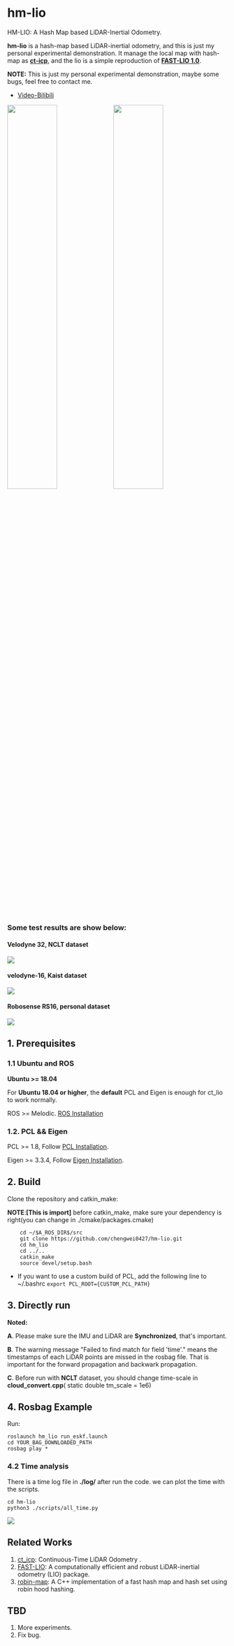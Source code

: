 # hm-lio
HM-LIO: A Hash Map based LiDAR-Inertial Odometry.

**hm-lio**  is a hash-map based LiDAR-inertial odometry, and this is just my personal experimental demonstration. It manage the local map with hash-map as [**ct-icp**](https://github.com/jedeschaud/ct_icp), and the lio is a simple reproduction of [**FAST-LIO 1.0**](https://github.com/hku-mars/FAST_LIO).

**NOTE:** This is just my personal experimental demonstration, maybe some bugs, feel free to contact me.

- [Video-Bilibili](https://www.bilibili.com/video/BV1Hp4y157wW/?vd_source=438f630fe29bd5049b24c7f05b1bcaa3)
  
<div align="left">
<img src="doc/casual_walk.gif" width=47.5% /> <img src="doc/west2.gif" width=47.5% />
</div>


### Some test results are show below:

#### Velodyne 32, NCLT dataset

<img src="doc/NCLT.gif" /> 

#### velodyne-16, Kaist dataset


<img src="doc/kaist.gif" /> 


#### Robosense RS16, personal dataset


<img src="doc/road.gif"/> 




## 1. Prerequisites

### 1.1 **Ubuntu** and **ROS**
**Ubuntu >= 18.04**

For **Ubuntu 18.04 or higher**, the **default** PCL and Eigen is enough for ct_lio to work normally.

ROS    >= Melodic. [ROS Installation](http://wiki.ros.org/ROS/Installation)

### 1.2. **PCL && Eigen**
PCL    >= 1.8,   Follow [PCL Installation](http://www.pointclouds.org/downloads/linux.html).

Eigen  >= 3.3.4, Follow [Eigen Installation](http://eigen.tuxfamily.org/index.php?title=Main_Page).


## 2. Build

Clone the repository and catkin_make:

**NOTE**:**[This is import]** before catkin_make, make sure your dependency is right(you can change in ./cmake/packages.cmake)

```
    cd ~/$A_ROS_DIR$/src
    git clone https://github.com/chengwei0427/hm-lio.git
    cd hm_lio
    cd ../..
    catkin_make
    source devel/setup.bash
```

- If you want to use a custom build of PCL, add the following line to ~/.bashrc
```export PCL_ROOT={CUSTOM_PCL_PATH}```
  
## 3. Directly run

**Noted:**

**A**. Please make sure the IMU and LiDAR are **Synchronized**, that's important.

**B**. The warning message "Failed to find match for field 'time'." means the timestamps of each LiDAR points are missed in the rosbag file. That is important for the forward propagation and backwark propagation.

**C**. Before run with **NCLT** dataset, you should change time-scale in **cloud_convert.cpp**( static double tm_scale = 1e6)


## 4. Rosbag Example

Run:
```
roslaunch hm_lio run_eskf.launch
cd YOUR_BAG_DOWNLOADED_PATH
rosbag play *
```

### 4.2 Time analysis

There is a time log file in **./log/** after run the code. we can plot the time with the scripts.
```
cd hm-lio
python3 ./scripts/all_time.py
```
<div align="left">
<img src="doc/time1.png" /> 
</div>

## Related Works
1. [ct_icp](https://github.com/jedeschaud/ct_icp):  Continuous-Time LiDAR Odometry .
2. [FAST-LIO](https://github.com/hku-mars/FAST_LIO): A computationally efficient and robust LiDAR-inertial odometry (LIO) package.
3. [robin-map](https://github.com/Tessil/robin-map): A C++ implementation of a fast hash map and hash set using robin hood hashing.



## TBD
1. More experiments.
2. Fix bug.

